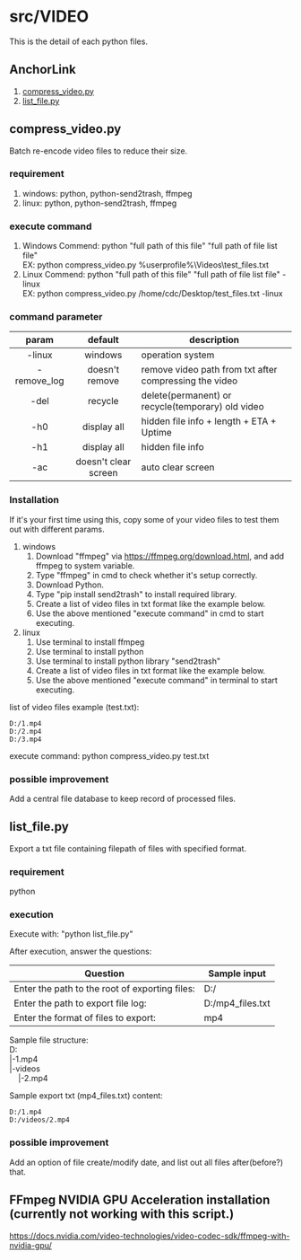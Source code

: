 # src/VIDEO

This is the detail of each python files.

## AnchorLink

1. [compress_video.py](#1)
2. [list_file.py](#2)

## <a name="1"></a>compress_video.py

Batch re-encode video files to reduce their size.

### requirement

1. windows: python, python-send2trash, ffmpeg
2. linux: python, python-send2trash, ffmpeg

### execute command

1. Windows Commend: python "full path of this file" "full path of file list file"<br>
EX: python compress_video.py %userprofile%\Videos\test_files.txt
2. Linux Commend: python "full path of this file" "full path of file list file" -linux<br>
EX: python compress_video.py /home/cdc/Desktop/test_files.txt -linux

### command parameter

|    param    |       default        | description                                            |
| :---------: | :------------------: | ------------------------------------------------------ |
|   -linux    |       windows        | operation system                                       |
| -remove_log |    doesn't remove    | remove video path from txt after compressing the video |
|    -del     |       recycle        | delete(permanent) or recycle(temporary) old video      |
|     -h0     |     display all      | hidden file info + length + ETA + Uptime               |
|     -h1     |     display all      | hidden file info                                       |
|     -ac     | doesn't clear screen | auto clear screen                                      |

### Installation

If it's your first time using this, copy some of your video files to test them out with different params.

1. windows
    1. Download "ffmpeg" via <https://ffmpeg.org/download.html>, and add ffmpeg to system variable.
    2. Type "ffmpeg" in cmd to check whether it's setup correctly.
    3. Download Python.
    4. Type "pip install send2trash" to install required library.
    5. Create a list of video files in txt format like the example below.
    6. Use the above mentioned "execute command" in cmd to start executing.
2. linux
    1. Use terminal to install ffmpeg
    2. Use terminal to install python
    3. Use terminal to install python library "send2trash"
    4. Create a list of video files in txt format like the example below.
    5. Use the above mentioned "execute command" in terminal to start executing.

list of video files example (test.txt):

```
D:/1.mp4
D:/2.mp4
D:/3.mp4
```

execute command: python compress_video.py test.txt

### possible improvement

Add a central file database to keep record of processed files.

## <a name="2"></a>list_file.py

Export a txt file containing filepath of files with specified format.

### requirement

python

### execution

Execute with: "python list_file.py"

After execution, answer the questions:

| Question                                       | Sample input     |
| ---------------------------------------------- | ---------------- |
| Enter the path to the root of exporting files: | D:/              |
| Enter the path to export file log:             | D:/mp4_files.txt |
| Enter the format of files to export:           | mp4              |

Sample file structure:<br>
D:<br>
|-1.mp4<br>
|-videos<br>
&nbsp;&nbsp;&nbsp;&nbsp;|-2.mp4<br>

Sample export txt (mp4_files.txt) content:

```
D:/1.mp4
D:/videos/2.mp4
```

### possible improvement

Add an option of file create/modify date, and list out all files after(before?) that.

## FFmpeg NVIDIA GPU Acceleration installation (currently not working with this script.)

<https://docs.nvidia.com/video-technologies/video-codec-sdk/ffmpeg-with-nvidia-gpu/>
